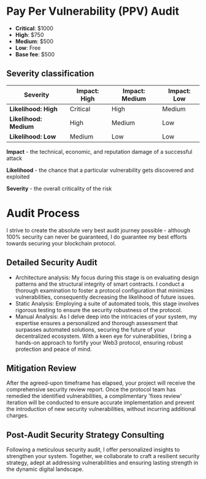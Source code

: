 # Pay Per Vulnerability (PPV) Audit
 - **Critical**: $1000
 - **High**: $750
 - **Medium**: $500
 - **Low**: Free
 - **Base fee**: $500
   
## Severity classification

| Severity               | Impact: High | Impact: Medium | Impact: Low |
| ---------------------- | ------------ | -------------- | ----------- |
| **Likelihood: High**   | Critical     | High           | Medium      |
| **Likelihood: Medium** | High         | Medium         | Low         |
| **Likelihood: Low**    | Medium       | Low            | Low         |

**Impact** - the technical, economic, and reputation damage of a successful attack

**Likelihood** - the chance that a particular vulnerability gets discovered and exploited

**Severity** - the overall criticality of the risk
# Audit Process
I strive to create the absolute very best audit journey possible - although 100% security can never be guaranteed, I do guarantee my best efforts towards securing your blockchain protocol.

## Detailed Security Audit
 - Architecture analysis: My focus during this stage is on evaluating design patterns and the structural integrity of smart contracts. I conduct a thorough examination to foster a protocol configuration that minimizes vulnerabilities, consequently decreasing the likelihood of future issues.
 - Static Analysis: Employing a suite of automated tools, this stage involves rigorous testing to ensure the security robustness of the protocol.
 - Manual Analysis: As I delve deep into the intricacies of your system, my expertise ensures a personalized and thorough assessment that surpasses automated solutions, securing the future of your decentralized ecosystem. With a keen eye for vulnerabilities, I bring a hands-on approach to fortify your Web3 protocol, ensuring robust protection and peace of mind.
## Mitigation Review
After the agreed-upon timeframe has elapsed, your project will receive the comprehensive security review report. Once the protocol team has remedied the identified vulnerabilities, a complimentary 'fixes review' iteration will be conducted to ensure accurate implementation and prevent the introduction of new security vulnerabilities, without incurring additional charges.
## Post-Audit Security Strategy Consulting
Following a meticulous security audit, I offer personalized insights to strengthen your system. Together, we collaborate to craft a resilient security strategy, adept at addressing vulnerabilities and ensuring lasting strength in the dynamic digital landscape.
